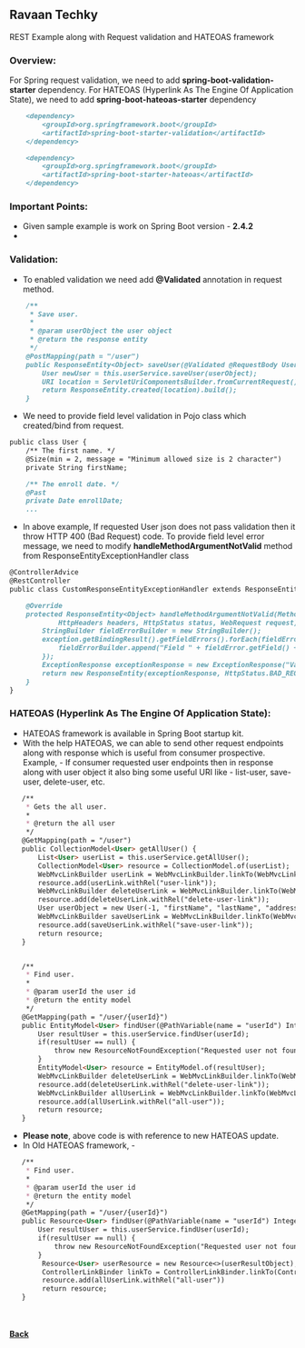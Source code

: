 ## Ravaan Techky
REST Example along with Request validation and HATEOAS framework

### Overview:
For Spring request validation, we need to add **spring-boot-validation-starter** dependency.
For HATEOAS (Hyperlink As The Engine Of Application State), we need to add **spring-boot-hateoas-starter** dependency

```markdown
	<dependency> 
		<groupId>org.springframework.boot</groupId> 
		<artifactId>spring-boot-starter-validation</artifactId> 
	</dependency>

	<dependency> 
		<groupId>org.springframework.boot</groupId> 
		<artifactId>spring-boot-starter-hateoas</artifactId> 
	</dependency>
```

### Important Points:
- Given sample example is work on Spring Boot version - **2.4.2**
- 

### Validation:
- To enabled validation we need add **@Validated** annotation in request method.
```markdown
	/**
	 * Save user.
	 *
	 * @param userObject the user object
	 * @return the response entity
	 */
	@PostMapping(path = "/user")
	public ResponseEntity<Object> saveUser(@Validated @RequestBody User userObject) {
		User newUser = this.userService.saveUser(userObject);
		URI location = ServletUriComponentsBuilder.fromCurrentRequest().path("/{userId}").buildAndExpand(newUser.getUserId()).toUri();
		return ResponseEntity.created(location).build();
	}
```

- We need to provide field level validation in Pojo class which created/bind from request.
```markdown
public class User {	
	/** The first name. */
	@Size(min = 2, message = "Minimum allowed size is 2 character")
	private String firstName;

	/** The enroll date. */
	@Past
	private Date enrollDate;
	...
```

- In above example, If requested User json does not pass validation then it throw HTTP 400 (Bad Request) code. To provide field level error message, we need to modify **handleMethodArgumentNotValid** method from ResponseEntityExceptionHandler class

```markdown
@ControllerAdvice
@RestController
public class CustomResponseEntityExceptionHandler extends ResponseEntityExceptionHandler {

	@Override
	protected ResponseEntity<Object> handleMethodArgumentNotValid(MethodArgumentNotValidException exception,
			HttpHeaders headers, HttpStatus status, WebRequest request) {
		StringBuilder fieldErrorBuilder = new StringBuilder();
		exception.getBindingResult().getFieldErrors().forEach(fieldError -> {
			fieldErrorBuilder.append("Field " + fieldError.getField() + " value " + fieldError.getRejectedValue() + " is rejected because of " + fieldError.getDefaultMessage());
		});
		ExceptionResponse exceptionResponse = new ExceptionResponse("Validation Fail. " + fieldErrorBuilder.toString(), exception.getBindingResult().toString());
		return new ResponseEntity(exceptionResponse, HttpStatus.BAD_REQUEST);
	}
}
```

### HATEOAS (Hyperlink As The Engine Of Application State):
- HATEOAS framework is available in Spring Boot startup kit.
- With the help HATEOAS, we can able to send other request endpoints along with response which is useful from consumer prospective. Example, - If consumer requested user endpoints then in response along with user object it also bing some useful URI like - list-user, save-user, delete-user, etc.

 ```markdown
 	/**
	 * Gets the all user.
	 *
	 * @return the all user
	 */
	@GetMapping(path = "/user")
	public CollectionModel<User> getAllUser() {
		List<User> userList = this.userService.getAllUser();
		CollectionModel<User> resource = CollectionModel.of(userList);
		WebMvcLinkBuilder userLink = WebMvcLinkBuilder.linkTo(WebMvcLinkBuilder.methodOn(this.getClass()).findUser(123));
		resource.add(userLink.withRel("user-link"));
		WebMvcLinkBuilder deleteUserLink = WebMvcLinkBuilder.linkTo(WebMvcLinkBuilder.methodOn(this.getClass()).deleteUser(123));
		resource.add(deleteUserLink.withRel("delete-user-link"));
		User userObject = new User(-1, "firstName", "lastName", "address");
		WebMvcLinkBuilder saveUserLink = WebMvcLinkBuilder.linkTo(WebMvcLinkBuilder.methodOn(this.getClass()).saveUser(userObject));
		resource.add(saveUserLink.withRel("save-user-link"));
		return resource;
	}


	/**
	 * Find user.
	 *
	 * @param userId the user id
	 * @return the entity model
	 */
	@GetMapping(path = "/user/{userId}")
	public EntityModel<User> findUser(@PathVariable(name = "userId") Integer userId) {
		User resultUser = this.userService.findUser(userId);
		if(resultUser == null) {
			throw new ResourceNotFoundException("Requested user not found. [User ID : " + userId + "]");
		}
		EntityModel<User> resource = EntityModel.of(resultUser);
		WebMvcLinkBuilder deleteUserLink = WebMvcLinkBuilder.linkTo(WebMvcLinkBuilder.methodOn(this.getClass()).deleteUser(123));
		resource.add(deleteUserLink.withRel("delete-user-link"));
		WebMvcLinkBuilder allUserLink = WebMvcLinkBuilder.linkTo(WebMvcLinkBuilder.methodOn(this.getClass()).getAllUser());
		resource.add(allUserLink.withRel("all-user"));
		return resource;
	}
 ```
 
- **Please note**, above code is with reference to new HATEOAS update.
- In Old HATEOAS framework, -

 ```markdown
 	/**
	 * Find user.
	 *
	 * @param userId the user id
	 * @return the entity model
	 */
	@GetMapping(path = "/user/{userId}")
	public Resource<User> findUser(@PathVariable(name = "userId") Integer userId) {
		User resultUser = this.userService.findUser(userId);
		if(resultUser == null) {
			throw new ResourceNotFoundException("Requested user not found. [User ID : " + userId + "]");
		}
		 Resource<User> userResource = new Resource<>(userResultObject);
		 ControllerLinkBinder linkTo = ControllerLinkBinder.linkTo(ControllerLinkBinder.methodOn(this.getClass()).getAllUsers());
		 resource.add(allUserLink.withRel("all-user"))
		 return resource;
	}
 ```


<br/><br/>
[<i class="fa fa-arrow-left"></i> **Back**](/documentation/)
